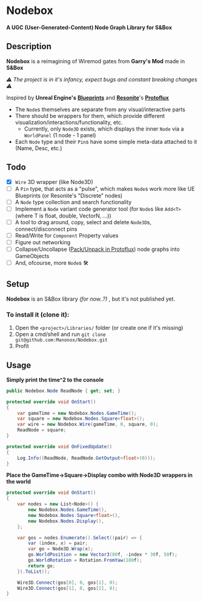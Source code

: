 # Nodebox
**A UGC (User-Generated-Content) Node Graph Library for S&Box**
## Description
**Nodebox** is a reimagining of Wiremod gates from **Garry's Mod** made in **S&Box**

*⚠️ The project is in it's infancy, expect bugs and constant breaking changes ⚠️*

Inspired by **Unreal Engine's** [**Blueprints**](https://dev.epicgames.com/documentation/en-us/unreal-engine/blueprints-visual-scripting-in-unreal-engine) and [**Resonite**](https://store.steampowered.com/app/2519830/Resonite/)'s [**Protoflux**](https://wiki.resonite.com/ProtoFlux)

- The `Node`s themselves are separate from any visual/interactive parts
- There should be wrappers for them, which provide different visualization/interactions/functionality, etc.
    - Currently, only `Node3D` exists, which displays the inner `Node` via a `WorldPanel` (1 node - 1 panel)
- Each `Node` type and their `Pin`s have some simple meta-data attached to it (Name, Desc, etc.)

## Todo
- [x] `Wire` 3D wrapper (like Node3D)
- [ ] A `Pin` type, that acts as a "pulse", which makes `Node`s work more like UE Blueprints (or Resonite's "Discrete" nodes)
- [ ] A `Node` type collection and search functionality
- [ ] Implement a `Node` variant code generator tool (for `Node`s like `Add<T>` (where T is float, double, VectorN, ...))
- [ ] A tool to drag around, copy, select and delete `Node3D`s, connect/disconnect pins
- [ ] Read/Write for `Component` Property values
- [ ] Figure out networking
- [ ] Collapse/Uncollapse ([Pack/Unpack in Protoflux](https://wiki.resonite.com/ProtoFlux_Tool#Packing_ProtoFlux_nodes)) node graphs into GameObjects
- [ ] And, ofcourse, more `Node`s 🛠️

## Setup
**Nodebox** is an S&Box library *(for now..?)* , but it's not published yet.
### To install it (clone it):
1. Open the `<project>/Libraries/` folder (or create one if it's missing)
2. Open a cmd/shell and run `git clone git@github.com:Manonox/Nodebox.git`
3. Profit

## Usage
**Simply print the time^2 to the console**
```cs
public Nodebox.Node ReadNode { get; set; }

protected override void OnStart()
{
    var gameTime = new Nodebox.Nodes.GameTime();
    var square = new Nodebox.Nodes.Square<float>();
    var wire = new Nodebox.Wire(gameTime, 0, square, 0);
    ReadNode = square;
}

protected override void OnFixedUpdate()
{
    Log.Info((ReadNode, ReadNode.GetOutput<float>(0)));
}
```

**Place the GameTime->Square->Display combo with Node3D wrappers in the world**
```cs
protected override void OnStart()
{
    var nodes = new List<Node>() {
        new Nodebox.Nodes.GameTime(),
        new Nodebox.Nodes.Square<float>(),
        new Nodebox.Nodes.Display(),
    };

    var gos = nodes.Enumerate().Select((pair) => {
        var (index, x) = pair;
        var go = Node3D.Wrap(x);
        go.WorldPosition = new Vector3(80f, -index * 30f, 50f);
        go.WorldRotation = Rotation.FromYaw(180f);
        return go;
    }).ToList();

    Wire3D.Connect(gos[0], 0, gos[1], 0);
    Wire3D.Connect(gos[1], 0, gos[2], 0);
}
```
